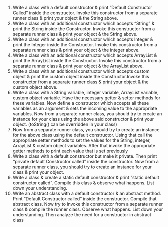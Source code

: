 1. Write a class with a default constructor & print “Default Constructor Called” inside the constructor.
Invoke this constructor from a separate runner class & print your object & the String above.
2. Write a class with an additional constructor which accepts “String” &  print the String inside the
Constructor. Invoke this constructor from a separate runner class & print your object & the String
above.
3. Write a class with an additional constructor which accepts Integer &  print the Integer inside the
Constructor. Invoke this constructor from a separate runner class & print your object & the integer
above.
4. Write a class with an additional constructor which accepts ArrayList &  print the ArrayList inside
the Constructor. Invoke this constructor from a separate runner class & print your object & the
ArrayList above.
5. Write a class with an additional constructor which accepts custom object &  print the custom
object inside the Constructor.Invoke this constructor from a separate runner class & print your
object & the custom object above.
6. Write a class with a String variable, integer variable, ArrayList variable, custom object variable.
Have the necessary getter & setter methods for these variables. Now define a constructor which
accepts all these variables as an argument & sets the incoming value to the appropriate
variables. Now from a separate runner class, you should try to create an instance for your class
using the above said constructor & print your object. (toString() can be overridden in your class)
7. Now from a separate runner class, you should try to create an instance for the above class using
the default constructor. Using that call the appropriate setter methods to set the values for the
String, integer, ArrayList & custom object variables. After that invoke the appropriate getter
methods to print each value that is set previously
8. Write a class with a default constructor but make it private.  Then print “private default
Constructor called” inside the constructor. Now from a separate runner class, you should try to
create an instance for your class & print your object.
9. Write a class & create a static default constructor & print “static default constructor called”.
Compile this class & observe what happens. List down your understanding.
10. Write an abstract class with a default constructor & an abstract method. Print “Default
Constructor called” inside the constructor. Compile that abstract class. Now try to invoke this
constructor from a separate runner class & compile the runner class. Observe what happens. List
down your understanding. Then analyze the need for a constructor in abstract class

